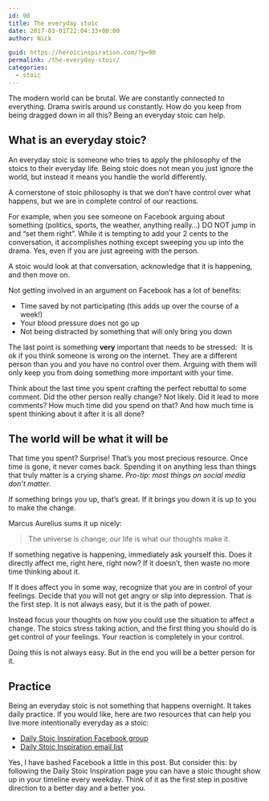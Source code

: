 ```yaml
---
id: 90
title: The everyday stoic
date: 2017-03-01T22:04:33+00:00
author: Nick

guid: https://heroicinspiration.com/?p=90
permalink: /the-everyday-stoic/
categories:
  - stoic
---
```

The modern world can be brutal. We are constantly connected to everything. Drama swirls around us constantly. How do you keep from being dragged down in all this? Being an everyday stoic can help.

## What is an everyday stoic?

An everyday stoic is someone who tries to apply the philosophy of the stoics to their everyday life. Being stoic does not mean you just ignore the world, but instead it means you handle the world differently.

A cornerstone of stoic philosophy is that we don&#8217;t have control over what happens, but we are in complete control of our reactions.

For example, when you see someone on Facebook arguing about something (politics, sports, the weather, anything really&#8230;) DO NOT jump in and &#8220;set them right&#8221;. While it is tempting to add your 2 cents to the conversation, it accomplishes nothing except sweeping you up into the drama. Yes, even if you are just agreeing with the person.

A stoic would look at that conversation, acknowledge that it is happening, and then move on.

Not getting involved in an argument on Facebook has a lot of benefits:

  * Time saved by not participating (this adds up over the course of a week!)
  * Your blood pressure does not go up
  * Not being distracted by something that will only bring you down

The last point is something **very** important that needs to be stressed:  It is ok if you think someone is wrong on the internet. They are a different person than you and you have no control over them. Arguing with them will only keep you from doing something more important with your time.

Think about the last time you spent crafting the perfect rebuttal to some comment. Did the other person really change? Not likely. Did it lead to more comments? How much time did you spend on that? And how much time is spent thinking about it after it is all done?

## The world will be what it will be

That time you spent? Surprise! That&#8217;s you most precious resource. Once time is gone, it never comes back. Spending it on anything less than things that truly matter is a crying shame. _Pro-tip: most things on social media don&#8217;t matter._

If something brings you up, that&#8217;s great. If it brings you down it is up to you to make the change.

Marcus Aurelius sums it up nicely:

> <span data-sheets-value="{&quot;1&quot;:2,&quot;2&quot;:&quot;The universe is change; our life is what our thoughts make it.&quot;}" data-sheets-userformat="{&quot;2&quot;:1,&quot;3&quot;:{&quot;1&quot;:0}}">The universe is change; our life is what our thoughts make it.</span>

If something negative is happening, immediately ask yourself this. Does it directly affect me, right here, right now? If it doesn&#8217;t, then waste no more time thinking about it.

If it does affect you in some way, recognize that you are in control of your feelings. Decide that you will not get angry or slip into depression. That is the first step. It is not always easy, but it is the path of power.

Instead focus your thoughts on how you could use the situation to affect a change. The stoics stress taking action, and the first thing you should do is get control of your feelings. Your reaction is completely in your control.

Doing this is not always easy. But in the end you will be a better person for it.

## Practice

Being an everyday stoic is not something that happens overnight. It takes daily practice. If you would like, here are two resources that can help you live more intentionally everyday as a stoic:

  * <a href="https://www.facebook.com/DailyStoicInspiration/" target="_blank">Daily Stoic Inspiration Facebook group</a>
  * [Daily Stoic Inspiration email list](https://heroicinspiration.com/daily-stoic-inspiration/)

Yes, I have bashed Facebook a little in this post. But consider this: by following the Daily Stoic Inspiration page you can have a stoic thought show up in your timeline every weekday. Think of it as the first step in positive direction to a better day and a better you.
